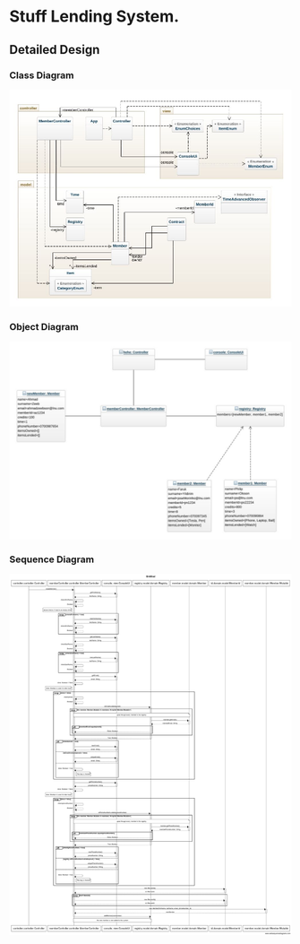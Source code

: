 # Stuff Lending System.


## Detailed Design

### Class Diagram
![Class Diagram](img/class-diagram.jpeg)

### Object Diagram
![Object Diagram](img/object-diagram.jpeg)

### Sequence Diagram
![Sequence Diagram](img/sequence-diagram.png)

